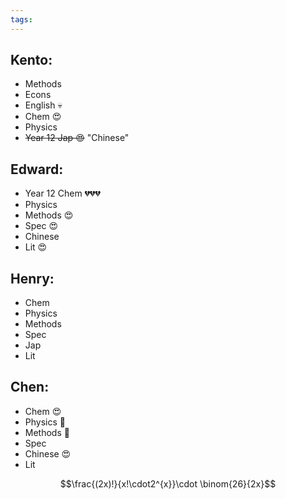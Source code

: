 ```yaml
---
tags: 
---
```


## Kento:

- Methods
- Econs
- English 💀
- Chem 😍
- Physics
- ~~Year 12 Jap 😍~~ "Chinese"

## Edward:

- Year 12 Chem 💔💔💔
- Physics
- Methods 😍
- Spec 😍
- Chinese 
- Lit 😍

## Henry:

- Chem
- Physics
- Methods
- Spec
- Jap
- Lit

## Chen:

- Chem 😍
- Physics 🚰
- Methods 🚬
- Spec 
- Chinese 😍
- Lit 

$$\frac{(2x)!}{x!\cdot2^{x}}\cdot \binom{26}{2x}$$